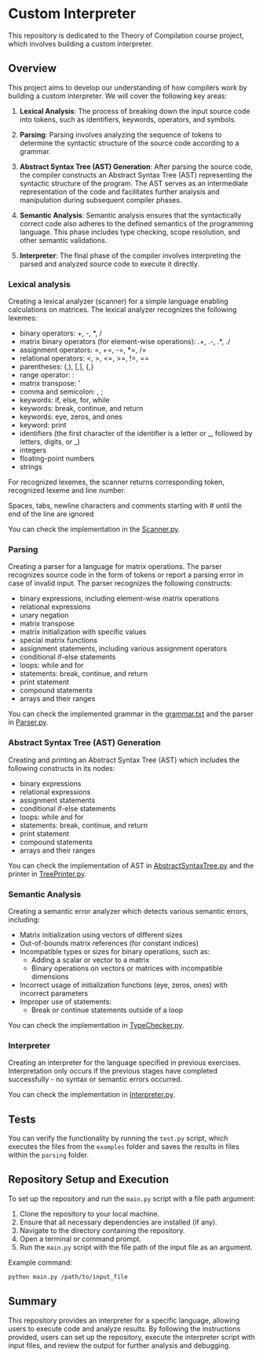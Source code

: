 # Custom Interpreter

This repository is dedicated to the Theory of Compilation course project, which involves building a custom interpreter.

## Overview

This project aims to develop our understanding of how compilers work by building a custom interpreter. We will cover the following key areas:

1. **Lexical Analysis**: The process of breaking down the input source code into tokens, such as identifiers, keywords, operators, and symbols.

2. **Parsing**: Parsing involves analyzing the sequence of tokens to determine the syntactic structure of the source code according to a grammar.

3. **Abstract Syntax Tree (AST) Generation**: After parsing the source code, the compiler constructs an Abstract Syntax Tree (AST) representing the syntactic structure of the program. The AST serves as an intermediate representation of the code and facilitates further analysis and manipulation during subsequent compiler phases.

4. **Semantic Analysis**: Semantic analysis ensures that the syntactically correct code also adheres to the defined semantics of the programming language. This phase includes type checking, scope resolution, and other semantic validations.

5. **Interpreter**: The final phase of the compiler involves interpreting the parsed and analyzed source code to execute it directly.

### Lexical analysis

Creating a lexical analyzer (scanner) for a simple language enabling calculations on matrices. The lexical analyzer recognizes the following lexemes:

- binary operators: +, -, \*, /
- matrix binary operators (for element-wise operations): .+, .-, .\*, ./
- assignment operators: =, +=, -=, \*=, /=
- relational operators: <, >, <=, >=, !=, ==
- parentheses: (,), [,], {,}
- range operator: :
- matrix transpose: '
- comma and semicolon: , ;
- keywords: if, else, for, while
- keywords: break, continue, and return
- keywords: eye, zeros, and ones
- keyword: print
- identifiers (the first character of the identifier is a letter or _, followed by letters, digits, or _)
- integers
- floating-point numbers
- strings

For recognized lexemes, the scanner returns corresponding token, recognized lexeme and line number.

Spaces, tabs, newline characters and comments starting with # until the end of the line are ignored

You can check the implementation in the [Scanner.py](src/Scanner.py).

### Parsing

Creating a parser for a language for matrix operations. The parser recognizes source code in the form of tokens or report a parsing error in case of invalid input. The parser recognizes the following constructs:

- binary expressions, including element-wise matrix operations
- relational expressions
- unary negation
- matrix transpose
- matrix initialization with specific values
- special matrix functions
- assignment statements, including various assignment operators
- conditional if-else statements
- loops: while and for
- statements: break, continue, and return
- print statement
- compound statements
- arrays and their ranges

You can check the implemented grammar in the [grammar.txt](grammar.txt) and the parser in [Parser.py](src/Parser.py).

### Abstract Syntax Tree (AST) Generation

Creating and printing an Abstract Syntax Tree (AST) which includes the following constructs in its nodes:

- binary expressions
- relational expressions
- assignment statements
- conditional if-else statements
- loops: while and for
- statements: break, continue, and return
- print statement
- compound statements
- arrays and their ranges

You can check the implementation of AST in [AbstractSyntaxTree.py](src/AbstractSyntaxTree.py) and the printer in [TreePrinter.py](src/TreePrinter.py).

### Semantic Analysis

Creating a semantic error analyzer which detects various semantic errors, including:

- Matrix initialization using vectors of different sizes
- Out-of-bounds matrix references (for constant indices)
- Incompatible types or sizes for binary operations, such as:
  - Adding a scalar or vector to a matrix
  - Binary operations on vectors or matrices with incompatible dimensions
- Incorrect usage of initialization functions (eye, zeros, ones) with incorrect parameters
- Improper use of statements:
  - Break or continue statements outside of a loop

You can check the implementation in [TypeChecker.py](src/TypeChecker.py).

### Interpreter

Creating an interpreter for the language specified in previous exercises. Interpretation only occurs if the previous stages have completed successfully - no syntax or semantic errors occurred.

You can check the implementation in [Interpreter.py](src/Interpreter.py).

## Tests

You can verify the functionality by running the `test.py` script, which executes the files from the `examples` folder and saves the results in files within the `parsing` folder.

## Repository Setup and Execution

To set up the repository and run the `main.py` script with a file path argument:

1. Clone the repository to your local machine.
2. Ensure that all necessary dependencies are installed (if any).
3. Navigate to the directory containing the repository.
4. Open a terminal or command prompt.
5. Run the `main.py` script with the file path of the input file as an argument.

Example command:

```bash
python main.py /path/to/input_file
```

## Summary

This repository provides an interpreter for a specific language, allowing users to execute code and analyze results. By following the instructions provided, users can set up the repository, execute the interpreter script with input files, and review the output for further analysis and debugging.
